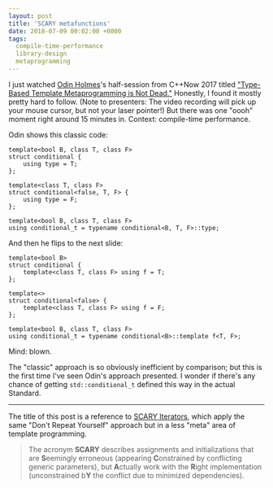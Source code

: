 ```yaml
---
layout: post
title: 'SCARY metafunctions'
date: 2018-07-09 00:02:00 +0000
tags:
  compile-time-performance
  library-design
  metaprogramming
---
```


I just watched [Odin Holmes](https://odinthenerd.blogspot.com)'s half-session from C++Now 2017 titled
["Type-Based Template Metaprogramming is Not Dead."](https://www.youtube.com/watch?v=EtU4RDCCsiU)
Honestly, I found it mostly pretty hard to follow. (Note to presenters: The video
recording will pick up your mouse cursor, but not your laser pointer!) But there
was one "oooh" moment right around 15 minutes in. Context: compile-time performance.

Odin shows this classic code:

    template<bool B, class T, class F>
    struct conditional {
        using type = T;
    };

    template<class T, class F>
    struct conditional<false, T, F> {
        using type = F;
    };

    template<bool B, class T, class F>
    using conditional_t = typename conditional<B, T, F>::type;

And then he flips to the next slide:

    template<bool B>
    struct conditional {
        template<class T, class F> using f = T;
    };

    template<>
    struct conditional<false> {
        template<class T, class F> using f = F;
    };

    template<bool B, class T, class F>
    using conditional_t = typename conditional<B>::template f<T, F>;

Mind: blown.

The "classic" approach is so obviously inefficient by comparison; but
this is the first time I've seen Odin's approach presented. I wonder if
there's any chance of getting `std::conditional_t` defined this way in
the actual Standard.

----

The title of this post is a reference to [SCARY Iterators](http://www.open-std.org/jtc1/sc22/WG21/docs/papers/2009/n2911.pdf),
which apply the same "Don't Repeat Yourself" approach but in a less "meta" area of template programming.

> The acronym <b>SCARY</b> describes assignments and initializations that are <b>S</b>eemingly erroneous
> (appearing <b>C</b>onstrained by conflicting generic parameters), but <b>A</b>ctually work with
> the <b>R</b>ight implementation (unconstrained b<b>Y</b> the conflict due to minimized dependencies).
